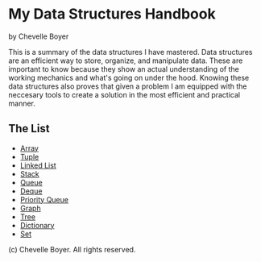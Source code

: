 # My Data Structures Handbook

by Chevelle Boyer

This is a summary of the data structures I have mastered. Data structures are an efficient way to store, organize, and manipulate data. These are important to know because they show an actual understanding of the working mechanics and what's going on under the hood. Knowing these data structures also proves that given a problem I am equipped with the neccesary tools to create a solution in the most efficient and practical manner.

## The List

* [Array](array.md)
* [Tuple](tuple.md)
* [Linked List](linkedlist.md)
* [Stack](stack.md)
* [Queue](queue.md)
* [Deque](deque.md)
* [Priority Queue](priorityqueue.md)
* [Graph](graph.md)
* [Tree](tree.md)
* [Dictionary](dictionary.md)
* [Set](set.md)

(c) Chevelle Boyer. All rights reserved.
